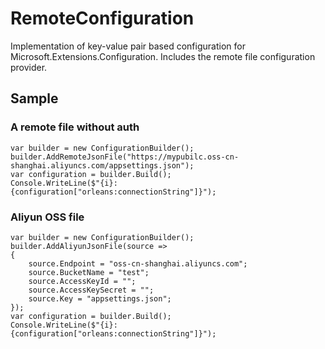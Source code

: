 # RemoteConfiguration

Implementation of key-value pair based configuration for Microsoft.Extensions.Configuration. Includes the remote file configuration provider.

## Sample

### A remote file without auth
```
var builder = new ConfigurationBuilder();
builder.AddRemoteJsonFile("https://mypubilc.oss-cn-shanghai.aliyuncs.com/appsettings.json");
var configuration = builder.Build();
Console.WriteLine($"{i}: {configuration["orleans:connectionString"]}");
```

### Aliyun OSS file
```
var builder = new ConfigurationBuilder();
builder.AddAliyunJsonFile(source =>
{
    source.Endpoint = "oss-cn-shanghai.aliyuncs.com";
    source.BucketName = "test";
    source.AccessKeyId = "";
    source.AccessKeySecret = "";
    source.Key = "appsettings.json";
});
var configuration = builder.Build();
Console.WriteLine($"{i}: {configuration["orleans:connectionString"]}");
```